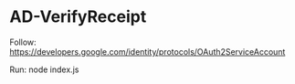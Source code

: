 # AD-VerifyReceipt

Follow: https://developers.google.com/identity/protocols/OAuth2ServiceAccount

Run: node index.js

